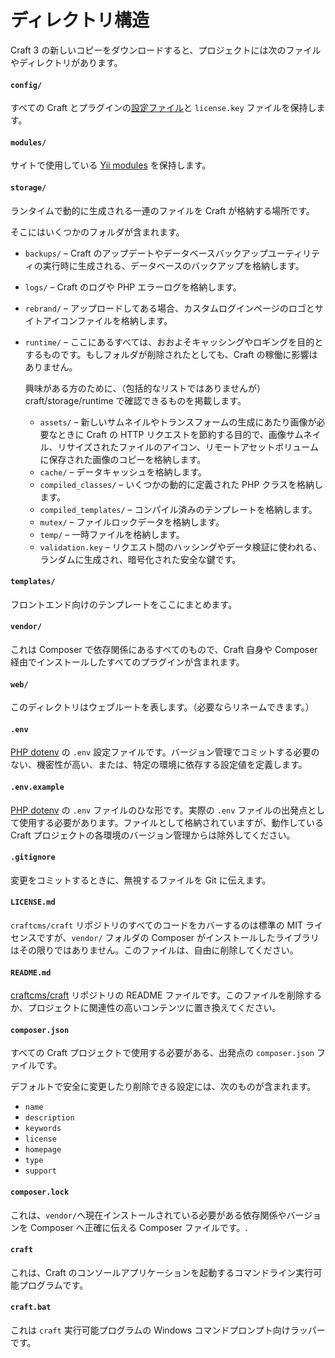 # ディレクトリ構造

Craft 3 の新しいコピーをダウンロードすると、プロジェクトには次のファイルやディレクトリがあります。

#### `config/`

すべての Craft とプラグインの[設定ファイル](configuration.md)と `license.key` ファイルを保持します。

#### `modules/`

サイトで使用している [Yii modules](https://www.yiiframework.com/doc/guide/2.0/en/structure-modules) を保持します。

#### `storage/`

ランタイムで動的に生成される一連のファイルを Craft が格納する場所です。

そこにはいくつかのフォルダが含まれます。

- `backups/` – Craft のアップデートやデータベースバックアップユーティリティの実行時に生成される、データベースのバックアップを格納します。

- `logs/` – Craft のログや PHP エラーログを格納します。

- `rebrand/` – アップロードしてある場合、カスタムログインページのロゴとサイトアイコンファイルを格納します。

- `runtime/` – ここにあるすべては、おおよそキャッシングやロギングを目的とするものです。もしフォルダが削除されたとしても、Craft の稼働に影響はありません。

   興味がある方のために、（包括的なリストではありませんが）craft/storage/runtime で確認できるものを掲載します。
   - `assets/` – 新しいサムネイルやトランスフォームの生成にあたり画像が必要なときに Craft の HTTP リクエストを節約する目的で、画像サムネイル、リサイズされたファイルのアイコン、リモートアセットボリュームに保存された画像のコピーを格納します。
   - `cache/` – データキャッシュを格納します。
   - `compiled_classes/` – いくつかの動的に定義された PHP クラスを格納します。
   - `compiled_templates/` – コンパイル済みのテンプレートを格納します。
   - `mutex/` – ファイルロックデータを格納します。
   - `temp/` – 一時ファイルを格納します。
   - `validation.key` – リクエスト間のハッシングやデータ検証に使われる、ランダムに生成され、暗号化された安全な鍵です。

#### `templates/`

フロントエンド向けのテンプレートをここにまとめます。

#### `vendor/`

これは Composer で依存関係にあるすべてのもので、Craft 自身や Composer 経由でインストールしたすべてのプラグインが含まれます。

#### `web/`

このディレクトリはウェブルートを表します。（必要ならリネームできます。）

#### `.env`

[PHP dotenv](https://github.com/vlucas/phpdotenv) の `.env` 設定ファイルです。バージョン管理でコミットする必要のない、機密性が高い、または、特定の環境に依存する設定値を定義します。

#### `.env.example`

[PHP dotenv](https://github.com/vlucas/phpdotenv) の `.env` ファイルのひな形です。実際の `.env` ファイルの出発点として使用する必要があります。ファイルとして格納されていますが、動作している Craft プロジェクトの各環境のバージョン管理からは除外してください。

#### `.gitignore`

変更をコミットするときに、無視するファイルを Git に伝えます。

#### `LICENSE.md`

`craftcms/craft` リポジトリのすべてのコードをカバーするのは標準の MIT ライセンスですが、`vendor/` フォルダの Composer がインストールしたライブラリはその限りではありません。このファイルは、自由に削除してください。

#### `README.md`

[craftcms/craft](https://github.com/craftcms/craft) リポジトリの README ファイルです。このファイルを削除するか、プロジェクトに関連性の高いコンテンツに置き換えてください。

#### `composer.json`

すべての Craft プロジェクトで使用する必要がある、出発点の `composer.json` ファイルです。

デフォルトで安全に変更したり削除できる設定には、次のものが含まれます。

- `name`
- `description`
- `keywords`
- `license`
- `homepage`
- `type`
- `support`

#### `composer.lock`

これは、`vendor/`へ現在インストールされている必要がある依存関係やバージョンを Composer へ正確に伝える Composer ファイルです。.

#### `craft`

これは、Craft のコンソールアプリケーションを起動するコマンドライン実行可能プログラムです。

#### `craft.bat`

これは `craft` 実行可能プログラムの Windows コマンドプロンプト向けラッパーです。

